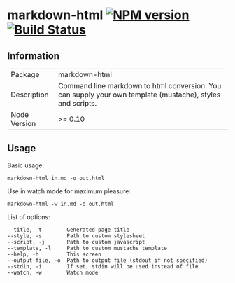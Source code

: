 # markdown-html [![NPM version](https://badge.fury.io/js/markdown-html.svg)](http://badge.fury.io/js/markdown-html) [![Build Status](https://travis-ci.org/fragphace/markdown-html.svg)](https://travis-ci.org/fragphace/markdown-html)

## Information

<table>
<tr> 
<td>Package</td><td>markdown-html</td>
</tr>
<tr>
<td>Description</td>
<td>Command line markdown to html conversion. You can supply your own template (mustache), styles and scripts.</td>
</tr>
<tr>
<td>Node Version</td>
<td>>= 0.10</td>
</tr>
</table>

## Usage

Basic usage: 
    
    markdown-html in.md -o out.html


Use in watch mode for maximum pleasure:

    markdown-html -w in.md -o out.html


List of options:

    --title, -t        Generated page title
    --style, -s        Path to custom stylesheet
    --script, -j       Path to custom javascript                    
    --template, -l     Path to custom mustache template
    --help, -h         This screen
    --output-file, -o  Path to output file (stdout if not specified)
    --stdin, -i        If set, stdin will be used instead of file
    --watch, -w        Watch mode